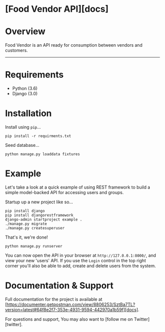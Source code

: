 # [Food Vendor API][docs]

# Overview

Food Vendor is an API ready for consumption between vendors and customers.


----

# Requirements

* Python (3.6)
* Django (3.0)


# Installation

Install using `pip`...

    pip install -r requirments.txt

Seed database...

    python manage.py loaddata fixtures


# Example

Let's take a look at a quick example of using REST framework to build a simple model-backed API for accessing users and groups.

Startup up a new project like so...

    pip install django
    pip install djangorestframework
    django-admin startproject example .
    ./manage.py migrate
    ./manage.py createsuperuser


That's it, we're done!

    python manage.py runserver

You can now open the API in your browser at `http://127.0.0.1:8000/`, and view your new 'users' API. If you use the `Login` control in the top right corner you'll also be able to add, create and delete users from the system.



# Documentation & Support

Full documentation for the project is available at [https://documenter.getpostman.com/view/8806253/SztBa7TL?version=latest#64f8e2f7-353e-4931-9594-442970a1b59f][docs].

For questions and support, You may also want to [follow me on Twitter][twitter].
